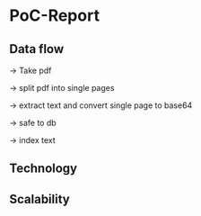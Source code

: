 # PoC-Report

## Data flow

-> Take pdf 

-> split pdf into single pages 

-> extract text and convert single page to base64 

-> safe to db

-> index text



## Technology

## Scalability
